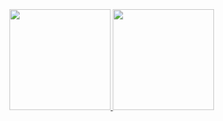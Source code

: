 <div>
  <a href="https://github.com/Didrigo">
  <img height="180em" src="https://github-readme-stats-eight-theta.vercel.app/api?username=Garoze&show_icons=true&theme=tokyonight&include_all_commits=true&count_private=true"/>
  <img height="180em" src="https://github-readme-stats-eight-theta.vercel.app/api/top-langs/?username=Garoze&layout=compact&langs_count=8&theme=tokyonight"/>
<div>
